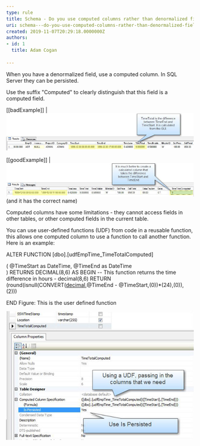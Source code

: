 ```yaml
---
type: rule
title: Schema - Do you use computed columns rather than denormalized fields?
uri: schema---do-you-use-computed-columns-rather-than-denormalized-fields
created: 2019-11-07T20:29:18.0000000Z
authors:
- id: 1
  title: Adam Cogan

---
```


When you have a denormalized field, use a computed column.  In SQL Server they can be persisted.

Use the suffix "Computed" to clearly distinguish that this field is a computed field.


[[badExample]]
| ![ Bad Example - This field was manually updated from code in the middle tier.](NormalizedFields_Bad.jpg)


[[goodExample]]
| ![ Good Example - There was no code in the middle tier to calculate this ](NormalizedFields_Good.jpg)
(and it has the correct name)

 
Computed columns have some limitations - they cannot access fields in other tables, or other computed fields in the current table.

You can use user-defined functions (UDF) from code in a reusable function, this allows one computed column to use a function to call another function.  Here is an example:

ALTER FUNCTION [dbo].[udfEmpTime\_TimeTotalComputed]

(
@TimeStart as DateTime,
@TimeEnd as DateTime     
)
RETURNS DECIMAL(8,6)
AS
BEGIN
-- This function returns the time difference in hours - decimal(8,6)
RETURN (round(isnull(CONVERT([decimal](8,6),@TimeEnd - @TimeStart,(0))\*(24),(0)),(2)))

 END
Figure: This is the user defined function

![ Setting up a computed column in the table designer](NormalizedFieldsDefine.jpg)
